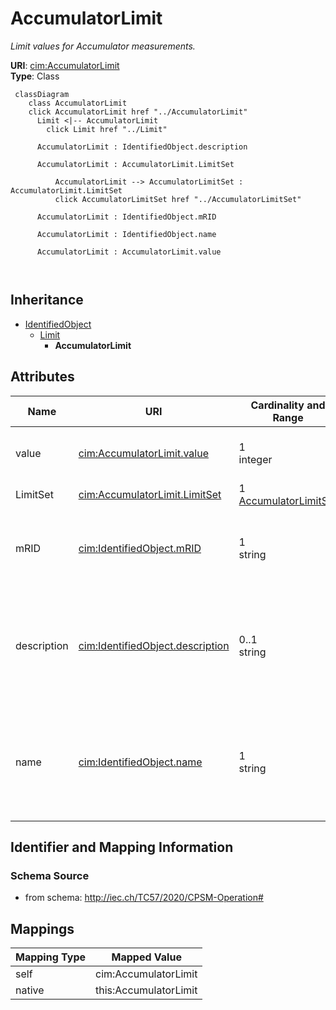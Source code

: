# AccumulatorLimit


_Limit values for Accumulator measurements._





**URI**: [cim:AccumulatorLimit](http://iec.ch/TC57/CIM100#AccumulatorLimit)<br />
**Type**: Class




```mermaid
 classDiagram
    class AccumulatorLimit
    click AccumulatorLimit href "../AccumulatorLimit"
      Limit <|-- AccumulatorLimit
        click Limit href "../Limit"
      
      AccumulatorLimit : IdentifiedObject.description
        
      AccumulatorLimit : AccumulatorLimit.LimitSet
        
          AccumulatorLimit --> AccumulatorLimitSet : AccumulatorLimit.LimitSet
          click AccumulatorLimitSet href "../AccumulatorLimitSet"
        
      AccumulatorLimit : IdentifiedObject.mRID
        
      AccumulatorLimit : IdentifiedObject.name
        
      AccumulatorLimit : AccumulatorLimit.value
        
      
```





## Inheritance
* [IdentifiedObject](IdentifiedObject.md)
    * [Limit](Limit.md)
        * **AccumulatorLimit**



## Attributes


| Name | URI | Cardinality and Range | Description | Inheritance |
| ---  | --- | --- | --- | --- |
| value | [cim:AccumulatorLimit.value](http://iec.ch/TC57/CIM100#AccumulatorLimit.value) | 1 <br />  integer  | The value to supervise against | direct |
| LimitSet | [cim:AccumulatorLimit.LimitSet](http://iec.ch/TC57/CIM100#AccumulatorLimit.LimitSet) | 1 <br />  [AccumulatorLimitSet](AccumulatorLimitSet.md)  | The set of limits | direct |
| mRID | [cim:IdentifiedObject.mRID](http://iec.ch/TC57/CIM100#IdentifiedObject.mRID) | 1 <br />  string  | Master resource identifier issued by a model authority | [IdentifiedObject](IdentifiedObject.md) |
| description | [cim:IdentifiedObject.description](http://iec.ch/TC57/CIM100#IdentifiedObject.description) | 0..1 <br />  string  | The description is a free human readable text describing or naming the object | [IdentifiedObject](IdentifiedObject.md) |
| name | [cim:IdentifiedObject.name](http://iec.ch/TC57/CIM100#IdentifiedObject.name) | 1 <br />  string  | The name is any free human readable and possibly non unique text naming the o... | [IdentifiedObject](IdentifiedObject.md) |









## Identifier and Mapping Information







### Schema Source


* from schema: http://iec.ch/TC57/2020/CPSM-Operation#





## Mappings

| Mapping Type | Mapped Value |
| ---  | ---  |
| self | cim:AccumulatorLimit |
| native | this:AccumulatorLimit |




